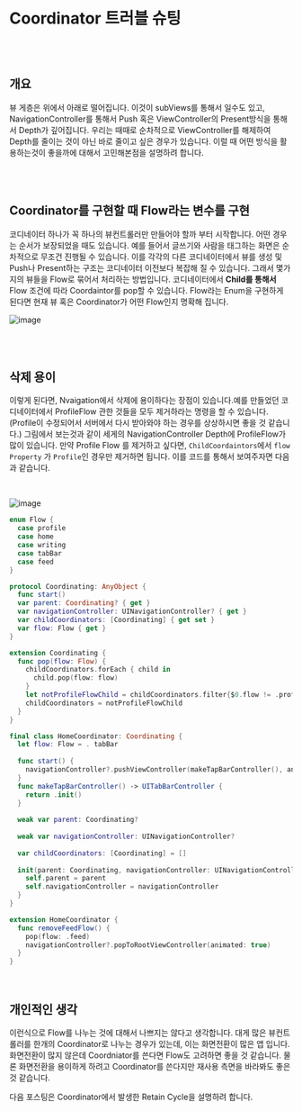 # Coordinator 트러블 슈팅

<br/><br/>

## 개요 
뷰 게층은 위에서 아래로 떨어집니다. 이것이 subViews를 통해서 일수도 있고, NavigationController를 통해서 Push 혹은 ViewController의 Present방식을 통해서 Depth가 깊어집니다. 우리는 때때로 순차적으로 ViewController를 해제하여 Depth를 줄이는 것이 아닌 바로 줄이고 싶은 경우가 있습니다. 이럴 때 어떤 방식을 활용하는것이 좋을까에 대해서 고민해본점을 설명하려 합니다.

<br/><br/>

## Coordinator를 구현할 때 Flow라는 변수를 구현
코디네이터 하나가 꼭 하나의 뷰컨트롤러만 만들어야 할까 부터 시작합니다. 어떤 경우는 순서가 보장되었을 때도 있습니다. 예를 들어서 글쓰기와 사람을 태그하는 화면은 순차적으로 무조건 진행될 수 있습니다. 이를 각각의 다른 코디네이터에서 뷰를 생성 및 Push나 Present하는 구조는 코디네이터 이전보다 복잡해 질 수 있습니다. 그래서 몇가지의 뷰들을 Flow로 묶어서 처리하는 방법입니다. 코디네이터에서 **Child를 통해서** Flow 조건에 따라 Coordaintor를 pop할 수 있습니다. Flow라는 Enum을 구현하게 된다면 현재 뷰 혹은 Coordinator가 어떤 Flow인지 명확해 집니다. 

![image](https://github.com/MaraMincho/MakingFrogWithoutDissecting/assets/103064352/32ad21ef-035d-48a6-b98a-92ffecc042a2)

<br/><br/>

## 삭제 용이
이렇게 된다면, Nvaigation에서 삭제에 용이하다는 장점이 있습니다.예를 만들었던 코디네이터에서 ProfileFlow 관한 것들을 모두 제거하라는 명령을 할 수 있습니다.(Profile이 수정되어서 서버에서 다시 받아와야 하는 경우를 상상하시면 좋을 것 같습니다.) 그림에서 보는것과 같이 세게의 NavigationController Depth에 ProfileFlow가 많이 있습니다. 만약 Profile Flow 를 제거하고 싶다면, `ChildCoordaintors`에서 `flow Property` 가 `Profile`인 경우만 제거하면 됩니다. 이를 코드를 통해서 보여주자면 다음과 같습니다.

<br/>

![image](https://github.com/MaraMincho/MakingFrogWithoutDissecting/assets/103064352/d5b378d9-67db-407f-bbfc-bb1b9a0d02b7)


```swift
enum Flow {
  case profile
  case home
  case writing
  case tabBar
  case feed
}

protocol Coordinating: AnyObject {
  func start()
  var parent: Coordinating? { get }
  var navigationController: UINavigationController? { get }
  var childCoordinators: [Coordinating] { get set }
  var flow: Flow { get }
}

extension Coordinating {
  func pop(flow: Flow) {
    childCoordinators.forEach { child in
      child.pop(flow: flow)
    }
    let notProfileFlowChild = childCoordinators.filter{$0.flow != .profile}
    childCoordinators = notProfileFlowChild
  }
}

final class HomeCoordinator: Coordinating {
  let flow: Flow = . tabBar
  
  func start() {
    navigationController?.pushViewController(makeTapBarController(), animated: false)
  }
  func makeTapBarController() -> UITabBarController {
    return .init()
  }
  
  weak var parent: Coordinating?
  
  weak var navigationController: UINavigationController?
  
  var childCoordinators: [Coordinating] = []
  
  init(parent: Coordinating, navigationController: UINavigationController) {
    self.parent = parent
    self.navigationController = navigationController
  }
}

extension HomeCoordinator {
  func removeFeedFlow() {
    pop(flow: .feed)
    navigationController?.popToRootViewController(animated: true)
  }
}

```

<br/>

## 개인적인 생각
이런식으로 Flow를 나누는 것에 대해서 나쁘지는 않다고 생각합니다. 대게 많은 뷰컨트롤러를 한개의 Coordinator로 나누는 경우가 있는데, 이는 화면전환이 많은 앱 입니다. 화면전환이 많지 않은데 Coordniator를 쓴다면 Flow도 고려하면 좋을 것 같습니다. 물론 화면전환을 용이하게 하려고 Coordinator를 쓴다지만 재사용 측면을 바라봐도 좋은 것 같습니다.

다음 포스팅은 Coordinator에서 발생한 Retain Cycle을 설명하려 합니다.